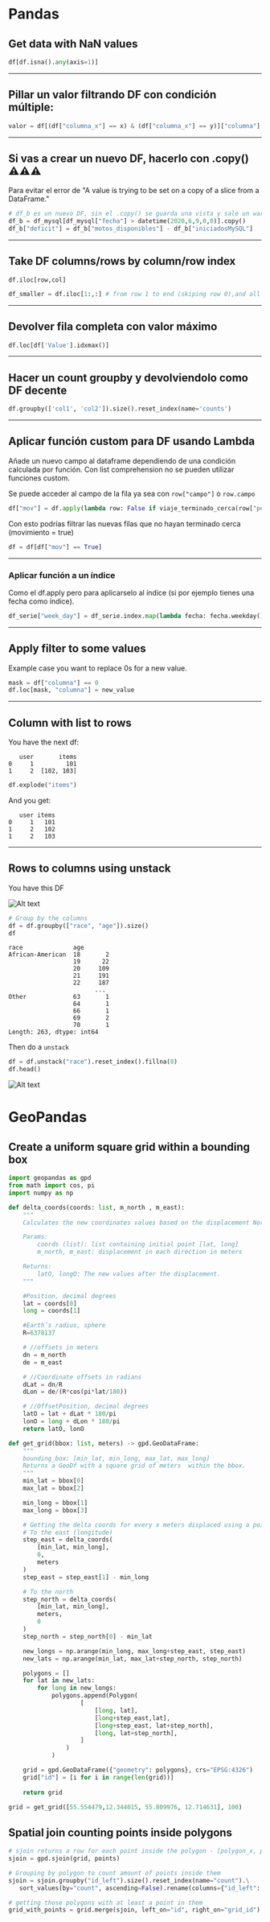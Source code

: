 # Pandas

## Get data with NaN values
```python
df[df.isna().any(axis=1)]
```

---


## Pillar un valor filtrando DF con condición múltiple:
```python
valor = df[(df["columna_x"] == x) & (df["columna_x"] == y)]["columna"].iloc[0]
```

---

## Si vas a crear un nuevo DF, hacerlo con .copy() ⚠️⚠️⚠️
Para evitar el error de "A value is trying to be set on a copy of a slice from a DataFrame."

```python
# df_b es un nuevo DF, sin el .copy() se guarda una vista y sale un warning si quieres meterle movidas
df_b = df_mysql[df_mysql["fecha"] > datetime(2020,6,9,0,0)].copy()
df_b["deficit"] = df_b["motos_disponibles"] - df_b["iniciadosMySQL"]
```

--- 

## Take DF columns/rows by column/row index
`df.iloc[row,col]`
```python
df_smaller = df.iloc[1:,:] # from row 1 to end (skiping row 0),and all columns
```

---

## Devolver fila completa con valor máximo
```python
df.loc[df['Value'].idxmax()]
```

---

## Hacer un count groupby y devolviendolo como DF decente

```python
df.groupby(['col1', 'col2']).size().reset_index(name='counts')
```

---

## Aplicar función custom para DF usando Lambda

Añade un nuevo campo al dataframe dependiendo de una condición calculada por función.
Con list comprehension no se pueden utilizar funciones custom.

Se puede acceder al campo de la fila ya sea con `row["campo"]` o `row.campo`
```python
df["mov"] = df.apply(lambda row: False if viaje_terminado_cerca(row["pos_init"], row.pos_fin) else True, axis=1)

```
Con esto podrías filtrar las nuevas filas que no hayan terminado cerca (movimiento = true)
```python
df = df[df["mov"] == True]
```

---

### Aplicar función a un índice 
Como el df.apply pero para aplicarselo al índice (si por ejemplo tienes una fecha como índice).

```python
df_serie["week_day"] = df_serie.index.map(lambda fecha: fecha.weekday())
```

---

## Apply filter to some values

Example case you want to replace 0s for a new value.

```python
mask = df["columna"] == 0
df.loc[mask, "columna"] = new_value
```

---

## Column with list to rows

You have the next df:

```
   user       items
0     1         101
1     2  [102, 103]
```

```python
df.explode("items")
```

And you get:

```
   user items
0     1   101
1     2   102
1     2   103
```

---

## Rows to columns using unstack
You have this DF

![Alt text](wiki_stack1.png "example")

```python
# Group by the columns
df = df.groupby(["race", "age"]).size()
df
```
```
race              age
African-American  18       2
                  19      22
                  20     109
                  21     191
                  22     187
                        ... 
Other             63       1
                  64       1
                  66       1
                  69       2
                  70       1
Length: 263, dtype: int64
```

Then do a `unstack`
```python
df = df.unstack("race").reset_index().fillna(0)
df.head()
```
![Alt text](wiki_stack2.png "example")


# GeoPandas
## Create a uniform square grid within a bounding box

```python
import geopandas as gpd 
from math import cos, pi
import numpy as np

def delta_coords(coords: list, m_north , m_east):
    """
    Calculates the new coordinates values based on the displacement North and East in meters.

    Params:
        coords (list): list containing initial point [lat, long]
        m_north, m_east: displacement in each direction in meters

    Returns:
        latO, longO: The new values after the displacement. 
    """

    #Position, decimal degrees
    lat = coords[0]
    long = coords[1]

    #Earth’s radius, sphere
    R=6378137

    # //offsets in meters
    dn = m_north
    de = m_east

    # //Coordinate offsets in radians
    dLat = dn/R
    dLon = de/(R*cos(pi*lat/180))

    # //OffsetPosition, decimal degrees
    latO = lat + dLat * 180/pi
    lonO = long + dLon * 180/pi 
    return latO, lonO

def get_grid(bbox: list, meters) -> gpd.GeoDataFrame:
    """
    bounding_box: [min_lat, min_long, max_lat, max_long]
    Returns a GeoDf with a square grid of meters  within the bbox.
    """
    min_lat = bbox[0]
    max_lat = bbox[2]

    min_long = bbox[1]
    max_long = bbox[3]

    # Getting the delta coords for every x meters displaced using a point of the bbox
    # To the east (longitude)
    step_east = delta_coords(
        [min_lat, min_long],
        0,
        meters
    )
    step_east = step_east[1] - min_long

    # To the north
    step_north = delta_coords(
        [min_lat, min_long],
        meters,
        0
    )
    step_north = step_north[0] - min_lat

    new_longs = np.arange(min_long, max_long+step_east, step_east) 
    new_lats = np.arange(min_lat, max_lat+step_north, step_north)

    polygons = []
    for lat in new_lats:
        for long in new_longs:
            polygons.append(Polygon(
                    [
                        [long, lat],
                        [long+step_east,lat],
                        [long+step_east, lat+step_north],
                        [long, lat+step_north],
                    ]
                )
            )

    grid = gpd.GeoDataFrame({"geometry": polygons}, crs="EPSG:4326")
    grid["id"] = [i for i in range(len(grid))]
    
    return grid
    
grid = get_grid([55.554479,12.344015, 55.809976, 12.714631], 100)

```

## Spatial join counting points inside polygons

```python
# sjoin returns a row for each point inside the polygon - [polygon_x, point_p]
sjoin = gpd.sjoin(grid, points)

# Grouping by polygon to count amount of points inside them
sjoin = sjoin.groupby("id_left").size().reset_index(name="count").\
   sort_values(by="count", ascending=False).rename(columns={"id_left": "grid_id"})

# getting those polygons with at least a point in them
grid_with_points = grid.merge(sjoin, left_on="id", right_on="grid_id")
```


